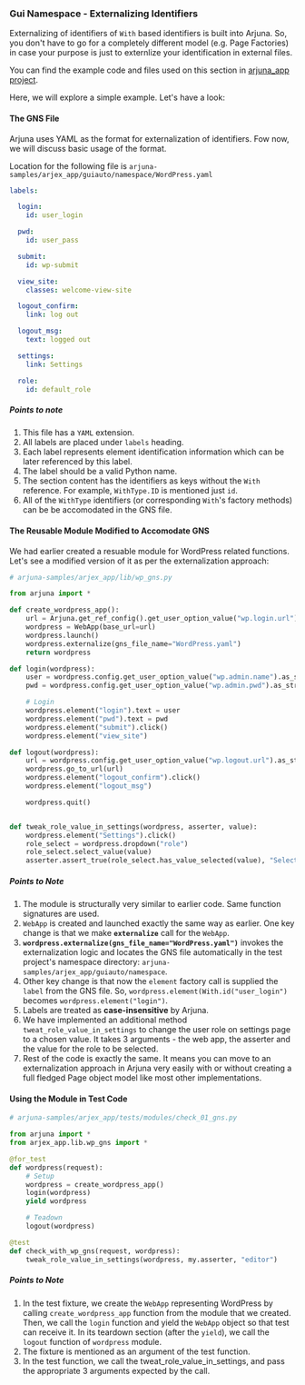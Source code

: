 ### Gui Namespace - Externalizing Identifiers

Externalizing of identifiers of `With` based identifiers is built into Arjuna. So, you don't have to go for a completely different model (e.g. Page Factories) in case your purpose is just to externlize your identification in external files.

You can find the example code and files used on this section in [arjuna_app project](https://github.com/rahul-verma/arjuna//tree/master/arjuna-samples/arjex_app).

Here, we will explore a simple example. Let's have a look:

#### The GNS File

Arjuna uses YAML as the format for externalization of identifiers. Fow now, we will discuss basic usage of the format.

Location for the following file is `arjuna-samples/arjex_app/guiauto/namespace/WordPress.yaml`

```YAML
labels:

  login:
    id: user_login

  pwd:
    id: user_pass

  submit:
    id: wp-submit

  view_site:
    classes: welcome-view-site

  logout_confirm:
    link: log out

  logout_msg:
    text: logged out

  settings:
    link: Settings

  role:
    id: default_role
```

##### Points to note
1. This file has a `YAML` extension.
2. All labels are placed under `labels` heading.
3. Each label represents element identification information which can be later referenced by this label.
3. The label should be a valid Python name.
4. The section content has the identifiers as keys without the `With` reference. For example, `WithType.ID` is mentioned just `id`.
5. All of the `WithType` identifiers (or corresponding `With`'s factory methods) can be be accomodated in the GNS file.

#### The Reusable Module Modified to Accomodate GNS

We had earlier created a resuable module for WordPress related functions. Let's see a modified version of it as per the externalization approach:

```python
# arjuna-samples/arjex_app/lib/wp_gns.py

from arjuna import *

def create_wordpress_app():
    url = Arjuna.get_ref_config().get_user_option_value("wp.login.url").as_str()
    wordpress = WebApp(base_url=url)
    wordpress.launch()
    wordpress.externalize(gns_file_name="WordPress.yaml")
    return wordpress

def login(wordpress):
    user = wordpress.config.get_user_option_value("wp.admin.name").as_str()
    pwd = wordpress.config.get_user_option_value("wp.admin.pwd").as_str()

    # Login
    wordpress.element("login").text = user
    wordpress.element("pwd").text = pwd
    wordpress.element("submit").click()
    wordpress.element("view_site")

def logout(wordpress):
    url = wordpress.config.get_user_option_value("wp.logout.url").as_str()
    wordpress.go_to_url(url)
    wordpress.element("logout_confirm").click()
    wordpress.element("logout_msg")

    wordpress.quit()


def tweak_role_value_in_settings(wordpress, asserter, value):
    wordpress.element("Settings").click()
    role_select = wordpress.dropdown("role")
    role_select.select_value(value)
    asserter.assert_true(role_select.has_value_selected(value), "Selection of {} as Role".format(value))

```

##### Points to Note
1. The module is structurally very similar to earlier code. Same function signatures are used.
2. `WebApp` is created and launched exactly the same way as earlier. One key change is that we make **`externalize`** call for the `WebApp`. 
3. **`wordpress.externalize(gns_file_name="WordPress.yaml")`** invokes the externalization logic and locates the GNS file automatically in the test project's namespace directory: `arjuna-samples/arjex_app/guiauto/namespace`.
4. Other key change is that now the `element` factory call is supplied the `label` from the GNS file. So, `wordpress.element(With.id("user_login")` becomes `wordpress.element("login")`.
5. Labels are treated as **case-insensitive** by Arjuna. 
6. We have implemented an additional method `tweat_role_value_in_settings` to change the user role on settings page to a chosen value. It takes 3 arguments - the web app, the asserter and the value for the role to be selected.
7. Rest of the code is exactly the same. It means you can move to an externalization approach in Arjuna very easily with or without creating a full fledged Page object model like most other implementations.

#### Using the Module in Test Code

```python
# arjuna-samples/arjex_app/tests/modules/check_01_gns.py

from arjuna import *
from arjex_app.lib.wp_gns import *

@for_test
def wordpress(request):
    # Setup
    wordpress = create_wordpress_app()
    login(wordpress)
    yield wordpress

    # Teadown
    logout(wordpress)

@test
def check_with_wp_gns(request, wordpress):
    tweak_role_value_in_settings(wordpress, my.asserter, "editor")
```

##### Points to Note
1. In the test fixture, we create the `WebApp` representing WordPress by calling `create_wordpress_app` function from the module that we created. Then, we call the `login` function and yield the `WebApp` object so that test can receive it. In its teardown section (after the `yield`), we call the `logout` function of `wordpress` module.
2. The fixture is mentioned as an argument of the test function.
3. In the test function, we call the tweat_role_value_in_settings, and pass the appropriate 3 arguments expected by the call.


